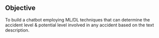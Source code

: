 ## Objective

To build a chatbot employing ML/DL techniques that can determine the accident level &
potential level involved in any accident based on the text description.
